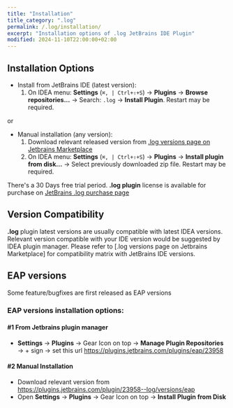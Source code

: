 ```yaml
---
title: "Installation"
title_category: ".log"
permalink: /.log/installation/
excerpt: "Installation options of .log JetBrains IDE Plugin"
modified: 2024-11-10T22:00:00+02:00
---
```


## Installation Options

- Install from JetBrains IDE (latest version):
  1. On IDEA menu: **Settings** (`⌘, | Ctrl+⇧+S`) → **Plugins** → **Browse repositories...** → Search: `.log` → **Install Plugin**. Restart may be required.

or
- Manual installation (any version):
  1. Download relevant released version from [.log versions page on Jetbrains Marketplace](https://plugins.jetbrains.com/plugin/23958--log/versions)
  2. On IDEA menu: **Settings** (`⌘, | Ctrl+⇧+S`) → **Plugins** → **Install plugin from disk...** → Select previously downloaded zip file. Restart may be required.


There's a 30 Days free trial period. **.log plugin** license is available for purchase on [JetBrains .log purchase page](https://master.demo.marketplace.intellij.net/plugin/23958--log/pricing)

## Version Compatibility

**.log** plugin latest versions are usually compatible with latest IDEA versions.
Relevant version compatible with your IDE version would be suggested by IDEA plugin manager.
Please refer to [.log versions page on Jetbrains Marketplace] for compatibility matrix with JetBrains IDE versions.

## EAP versions

Some feature/bugfixes are first released as EAP versions 

### EAP versions installation options:

#### #1 From Jetbrains plugin manager
- **Settings** → **Plugins** → Gear Icon on top → **Manage Plugin Repositories** → + sign → set this url https://plugins.jetbrains.com/plugins/eap/23958

#### #2 Manual Installation
- Download relevant version from https://plugins.jetbrains.com/plugin/23958--log/versions/eap 
- Open **Settings** → **Plugins** → Gear Icon on top → **Install Plugin from Disk**

